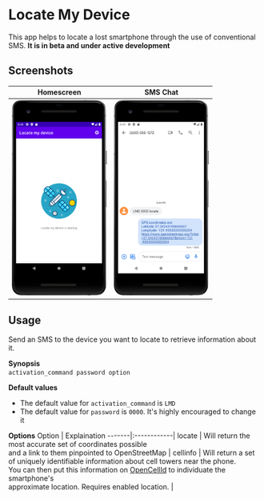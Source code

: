 # Locate My Device
This app helps to locate a lost smartphone through the use of conventional SMS. **It is in beta and under active development**

## Screenshots
| Homescreen | SMS Chat
|:-:|:-:|
| <img src="/images/home.png" alt="Homescreen" width="190" height="390.641"> | <img src="/images/sms.png" width="190" height="390.641"> |

## Usage
Send an SMS to the device you want to locate to retrieve information about it.

**Synopsis**
<br/>
```activation_command password option```

**Default values**
<br/>
* The default value for ```activation_command``` is ```LMD```
* The default value for ```password``` is ```0000```. It's highly encouraged to change it

**Options**
Option | Explaination 
-------|:------------|
locate | Will return the most accurate set of coordinates possible <br/> and a link to them pinpointed to OpenStreetMap |
cellinfo | Will return a set of uniquely identifiable information about cell towers near the phone. <br/> You can then put this information on [OpenCellId][1] to individuate the smartphone's <br/> approximate location. Requires enabled location. |

[1]: https://opencellid.org/
